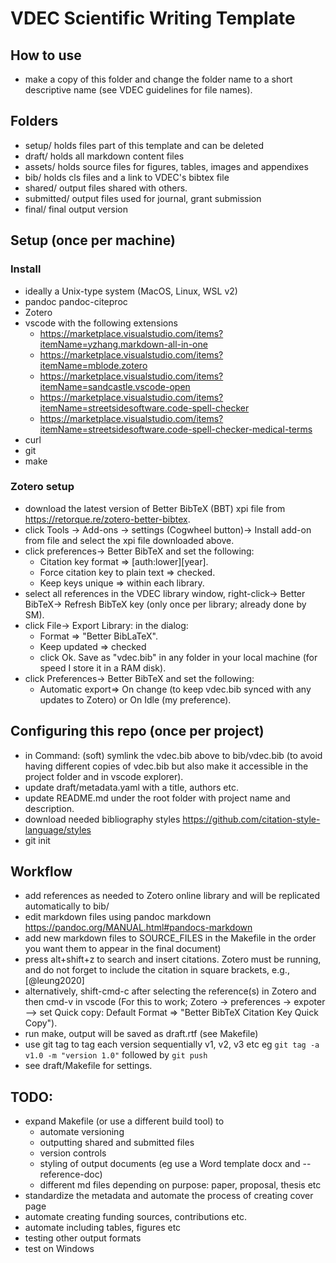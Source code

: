 # VDEC Scientific Writing Template

## How to use
- make a copy of this folder and change the folder name to a short descriptive name (see VDEC guidelines for file names).

## Folders
- setup/ holds files part of this template and can be deleted
- draft/ holds all markdown content files
- assets/ holds source files for figures, tables, images and appendixes 
- bib/ holds cls files and a link to VDEC's bibtex file
- shared/ output files shared with others.
- submitted/ output files used for journal, grant submission
- final/ final output version

## Setup (once per machine)
### Install
- ideally a Unix-type system (MacOS, Linux, WSL v2)
- pandoc pandoc-citeproc
- Zotero
- vscode with the following extensions
  - https://marketplace.visualstudio.com/items?itemName=yzhang.markdown-all-in-one
  - https://marketplace.visualstudio.com/items?itemName=mblode.zotero
  - https://marketplace.visualstudio.com/items?itemName=sandcastle.vscode-open
  - https://marketplace.visualstudio.com/items?itemName=streetsidesoftware.code-spell-checker
  - https://marketplace.visualstudio.com/items?itemName=streetsidesoftware.code-spell-checker-medical-terms
- curl
- git
- make
  
### Zotero setup 
- download the latest version of Better BibTeX (BBT) xpi file from https://retorque.re/zotero-better-bibtex.
- click Tools -> Add-ons -> settings (Cogwheel button)-> Install add-on from file and select the xpi file downloaded above.
- click preferences-> Better BibTeX and set the following:
  - Citation key format => [auth:lower][year].
  - Force citation key to plain text => checked.
  - Keep keys unique => within each library.
- select all references in the VDEC library window, right-click-> Better BibTeX-> Refresh BibTeX key (only once per library; already done by SM).
- click File-> Export Library: in the dialog:
  - Format => "Better BibLaTeX".
  - Keep updated => checked
  - click Ok. Save as "vdec.bib" in any folder in your local machine (for speed I store it in a RAM disk).
- click Preferences-> Better BibTeX and set the following:
  - Automatic export=> On change (to keep vdec.bib synced with any updates to Zotero) or On Idle (my preference).

## Configuring this repo (once per project)
- in Command: (soft) symlink the vdec.bib above to bib/vdec.bib (to avoid having different copies of vdec.bib but also make it accessible in the project folder and in vscode explorer).
- update draft/metadata.yaml with a title, authors etc.
- update README.md under the root folder with project name and description.
- download needed bibliography styles https://github.com/citation-style-language/styles
- git init

## Workflow
- add references as needed to Zotero online library and will be replicated automatically to bib/ 
- edit markdown files using pandoc markdown https://pandoc.org/MANUAL.html#pandocs-markdown
- add new markdown files to SOURCE_FILES in the Makefile in the order you want them to appear in the final document)
- press alt+shift+z to search and insert citations. Zotero must be running, and do not forget to include the citation in square brackets, e.g., [@leung2020]
- alternatively, shift-cmd-c after selecting the reference(s) in Zotero and then cmd-v in vscode (For this to work; Zotero -> preferences -> expoter --> set Quick copy: Default Format => "Better BibTeX Citation Key Quick Copy").
- run make, output will be saved as draft.rtf (see Makefile)
- use git tag to tag each version sequentially v1, v2, v3 etc eg `git tag -a v1.0 -m "version 1.0"` followed by `git push`
- see draft/Makefile for settings.

## TODO:
- expand Makefile (or use a different build tool) to 
  - automate versioning 
  - outputting shared and submitted files 
  - version controls
  - styling of output documents (eg use a Word template docx and --reference-doc)
  - different md files depending on purpose: paper, proposal, thesis etc
- standardize the metadata and automate the process of creating cover page
- automate creating funding sources, contributions etc.
- automate including tables, figures etc
- testing other output formats
- test on Windows